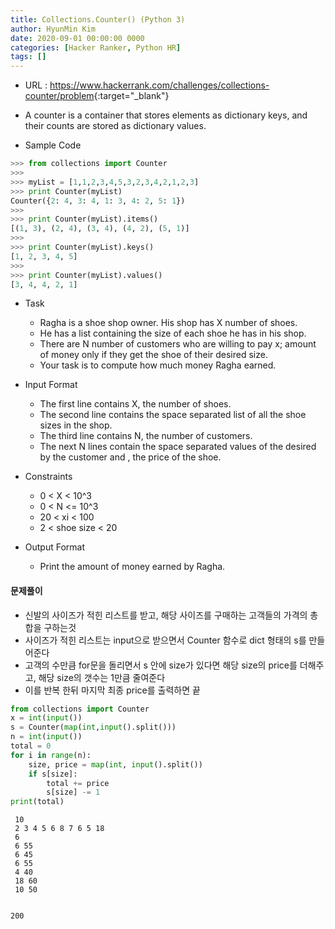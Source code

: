 ```yaml
---
title: Collections.Counter() (Python 3)
author: HyunMin Kim
date: 2020-09-01 00:00:00 0000
categories: [Hacker Ranker, Python HR]
tags: []
---
```


- URL : <https://www.hackerrank.com/challenges/collections-counter/problem>{:target="_blank"}

- A counter is a container that stores elements as dictionary keys, and their counts are stored as dictionary values.
- Sample Code
```python
>>> from collections import Counter
>>> 
>>> myList = [1,1,2,3,4,5,3,2,3,4,2,1,2,3]
>>> print Counter(myList)
Counter({2: 4, 3: 4, 1: 3, 4: 2, 5: 1})
>>>
>>> print Counter(myList).items()
[(1, 3), (2, 4), (3, 4), (4, 2), (5, 1)]
>>> 
>>> print Counter(myList).keys()
[1, 2, 3, 4, 5]
>>> 
>>> print Counter(myList).values()
[3, 4, 4, 2, 1]
```

- Task
    - Ragha is a shoe shop owner. His shop has X number of shoes.
    - He has a list containing the size of each shoe he has in his shop.
    - There are N number of customers who are willing to pay x; amount of money only if they get the shoe of their desired size.
    - Your task is to compute how much money Ragha earned.

- Input Format
    - The first line contains X, the number of shoes.
    - The second line contains the space separated list of all the shoe sizes in the shop.
    - The third line contains N, the number of customers.
    - The next N lines contain the space separated values of the  desired by the customer and , the price of the shoe.

- Constraints
    - 0 < X < 10^3
    - 0 < N <= 10^3
    - 20 < xi < 100
    - 2 < shoe size < 20

- Output Format
    - Print the amount of money earned by Ragha.

#### 문제풀이
- 신발의 사이즈가 적힌 리스트를 받고, 해당 사이즈를 구매하는 고객들의 가격의 총합을 구하는것
- 사이즈가 적힌 리스트는 input으로 받으면서 Counter 함수로 dict 형태의 s를 만들어준다
- 고객의 수만큼 for문을 돌리면서 s 안에 size가 있다면 해당 size의 price를 더해주고, 해당 size의 갯수는 1만큼 줄여준다
- 이를 반복 한뒤 마지막 최종 price를 출력하면 끝


```python
from collections import Counter
x = int(input())
s = Counter(map(int,input().split()))
n = int(input())
total = 0
for i in range(n):
    size, price = map(int, input().split())
    if s[size]:
        total += price
        s[size] -= 1
print(total)
```

     10
     2 3 4 5 6 8 7 6 5 18
     6
     6 55
     6 45
     6 55
     4 40
     18 60
     10 50


    200
